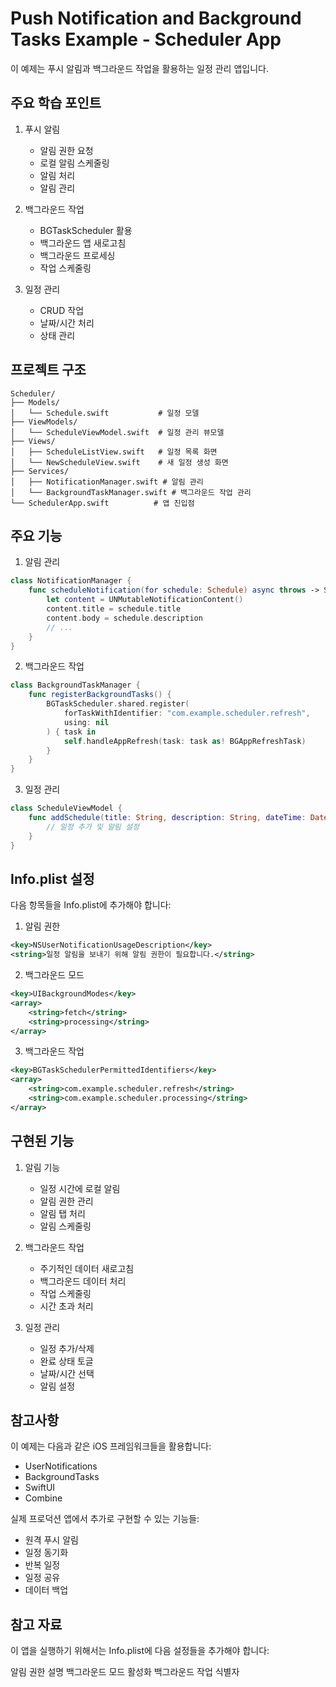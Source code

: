 # Push Notification and Background Tasks Example - Scheduler App

이 예제는 푸시 알림과 백그라운드 작업을 활용하는 일정 관리 앱입니다.

## 주요 학습 포인트

1. 푸시 알림

   - 알림 권한 요청
   - 로컬 알림 스케줄링
   - 알림 처리
   - 알림 관리

2. 백그라운드 작업

   - BGTaskScheduler 활용
   - 백그라운드 앱 새로고침
   - 백그라운드 프로세싱
   - 작업 스케줄링

3. 일정 관리
   - CRUD 작업
   - 날짜/시간 처리
   - 상태 관리

## 프로젝트 구조

```
Scheduler/
├── Models/
│   └── Schedule.swift           # 일정 모델
├── ViewModels/
│   └── ScheduleViewModel.swift  # 일정 관리 뷰모델
├── Views/
│   ├── ScheduleListView.swift   # 일정 목록 화면
│   └── NewScheduleView.swift    # 새 일정 생성 화면
├── Services/
│   ├── NotificationManager.swift # 알림 관리
│   └── BackgroundTaskManager.swift # 백그라운드 작업 관리
└── SchedulerApp.swift          # 앱 진입점
```

## 주요 기능

1. 알림 관리

```swift
class NotificationManager {
    func scheduleNotification(for schedule: Schedule) async throws -> String {
        let content = UNMutableNotificationContent()
        content.title = schedule.title
        content.body = schedule.description
        // ...
    }
}
```

2. 백그라운드 작업

```swift
class BackgroundTaskManager {
    func registerBackgroundTasks() {
        BGTaskScheduler.shared.register(
            forTaskWithIdentifier: "com.example.scheduler.refresh",
            using: nil
        ) { task in
            self.handleAppRefresh(task: task as! BGAppRefreshTask)
        }
    }
}
```

3. 일정 관리

```swift
class ScheduleViewModel {
    func addSchedule(title: String, description: String, dateTime: Date, enableNotification: Bool) async {
        // 일정 추가 및 알림 설정
    }
}
```

## Info.plist 설정

다음 항목들을 Info.plist에 추가해야 합니다:

1. 알림 권한

```xml
<key>NSUserNotificationUsageDescription</key>
<string>일정 알림을 보내기 위해 알림 권한이 필요합니다.</string>
```

2. 백그라운드 모드

```xml
<key>UIBackgroundModes</key>
<array>
    <string>fetch</string>
    <string>processing</string>
</array>
```

3. 백그라운드 작업

```xml
<key>BGTaskSchedulerPermittedIdentifiers</key>
<array>
    <string>com.example.scheduler.refresh</string>
    <string>com.example.scheduler.processing</string>
</array>
```

## 구현된 기능

1. 알림 기능

   - 일정 시간에 로컬 알림
   - 알림 권한 관리
   - 알림 탭 처리
   - 알림 스케줄링

2. 백그라운드 작업

   - 주기적인 데이터 새로고침
   - 백그라운드 데이터 처리
   - 작업 스케줄링
   - 시간 초과 처리

3. 일정 관리
   - 일정 추가/삭제
   - 완료 상태 토글
   - 날짜/시간 선택
   - 알림 설정

## 참고사항

이 예제는 다음과 같은 iOS 프레임워크들을 활용합니다:

- UserNotifications
- BackgroundTasks
- SwiftUI
- Combine

실제 프로덕션 앱에서 추가로 구현할 수 있는 기능들:

- 원격 푸시 알림
- 일정 동기화
- 반복 일정
- 일정 공유
- 데이터 백업

## 참고 자료

이 앱을 실행하기 위해서는 Info.plist에 다음 설정들을 추가해야 합니다:

알림 권한 설명
백그라운드 모드 활성화
백그라운드 작업 식별자
